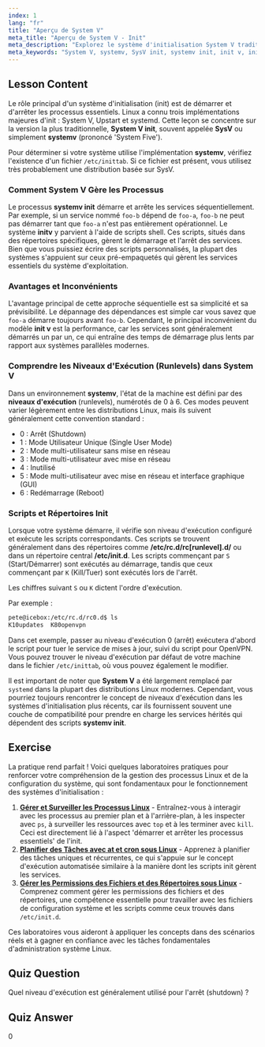 ```yaml
---
index: 1
lang: "fr"
title: "Aperçu de System V"
meta_title: "Aperçu de System V - Init"
meta_description: "Explorez le système d'initialisation System V traditionnel, également connu sous le nom de SysV ou init v. Ce guide couvre la manière dont systemv gère les processus, son démarrage séquentiel et le rôle des niveaux d'exécution (runlevels) sous Linux. Apprenez les bases du processus classique initv."
meta_keywords: "System V, systemv, SysV init, systemv init, init v, initv, niveaux d'exécution Linux, système d'initialisation, gestion des processus, tutoriel Linux"
---
```


## Lesson Content

Le rôle principal d'un système d'initialisation (init) est de démarrer et d'arrêter les processus essentiels. Linux a connu trois implémentations majeures d'init : System V, Upstart et systemd. Cette leçon se concentre sur la version la plus traditionnelle, **System V init**, souvent appelée **SysV** ou simplement **systemv** (prononcé 'System Five').

Pour déterminer si votre système utilise l'implémentation **systemv**, vérifiez l'existence d'un fichier `/etc/inittab`. Si ce fichier est présent, vous utilisez très probablement une distribution basée sur SysV.

### Comment System V Gère les Processus

Le processus **systemv init** démarre et arrête les services séquentiellement. Par exemple, si un service nommé `foo-b` dépend de `foo-a`, `foo-b` ne peut pas démarrer tant que `foo-a` n'est pas entièrement opérationnel. Le système **initv** y parvient à l'aide de scripts shell. Ces scripts, situés dans des répertoires spécifiques, gèrent le démarrage et l'arrêt des services. Bien que vous puissiez écrire des scripts personnalisés, la plupart des systèmes s'appuient sur ceux pré-empaquetés qui gèrent les services essentiels du système d'exploitation.

### Avantages et Inconvénients

L'avantage principal de cette approche séquentielle est sa simplicité et sa prévisibilité. Le dépannage des dépendances est simple car vous savez que `foo-a` démarre toujours avant `foo-b`. Cependant, le principal inconvénient du modèle **init v** est la performance, car les services sont généralement démarrés un par un, ce qui entraîne des temps de démarrage plus lents par rapport aux systèmes parallèles modernes.

### Comprendre les Niveaux d'Exécution (Runlevels) dans System V

Dans un environnement **systemv**, l'état de la machine est défini par des **niveaux d'exécution** (runlevels), numérotés de 0 à 6. Ces modes peuvent varier légèrement entre les distributions Linux, mais ils suivent généralement cette convention standard :

- 0 : Arrêt (Shutdown)
- 1 : Mode Utilisateur Unique (Single User Mode)
- 2 : Mode multi-utilisateur sans mise en réseau
- 3 : Mode multi-utilisateur avec mise en réseau
- 4 : Inutilisé
- 5 : Mode multi-utilisateur avec mise en réseau et interface graphique (GUI)
- 6 : Redémarrage (Reboot)

### Scripts et Répertoires Init

Lorsque votre système démarre, il vérifie son niveau d'exécution configuré et exécute les scripts correspondants. Ces scripts se trouvent généralement dans des répertoires comme **/etc/rc.d/rc[runlevel].d/** ou dans un répertoire central **/etc/init.d**. Les scripts commençant par `S` (Start/Démarrer) sont exécutés au démarrage, tandis que ceux commençant par `K` (Kill/Tuer) sont exécutés lors de l'arrêt.

Les chiffres suivant `S` ou `K` dictent l'ordre d'exécution.

Par exemple :

```bash
pete@icebox:/etc/rc.d/rc0.d$ ls
K10updates  K80openvpn
```

Dans cet exemple, passer au niveau d'exécution 0 (arrêt) exécutera d'abord le script pour tuer le service de mises à jour, suivi du script pour OpenVPN. Vous pouvez trouver le niveau d'exécution par défaut de votre machine dans le fichier `/etc/inittab`, où vous pouvez également le modifier.

Il est important de noter que **System V** a été largement remplacé par `systemd` dans la plupart des distributions Linux modernes. Cependant, vous pourriez toujours rencontrer le concept de niveaux d'exécution dans les systèmes d'initialisation plus récents, car ils fournissent souvent une couche de compatibilité pour prendre en charge les services hérités qui dépendent des scripts **systemv init**.

## Exercise

La pratique rend parfait ! Voici quelques laboratoires pratiques pour renforcer votre compréhension de la gestion des processus Linux et de la configuration du système, qui sont fondamentaux pour le fonctionnement des systèmes d'initialisation :

1. **[Gérer et Surveiller les Processus Linux](https://labex.io/fr/labs/comptia-manage-and-monitor-linux-processes-590864)** - Entraînez-vous à interagir avec les processus au premier plan et à l'arrière-plan, à les inspecter avec `ps`, à surveiller les ressources avec `top` et à les terminer avec `kill`. Ceci est directement lié à l'aspect 'démarrer et arrêter les processus essentiels' de l'init.
2. **[Planifier des Tâches avec at et cron sous Linux](https://labex.io/fr/labs/comptia-schedule-tasks-with-at-and-cron-in-linux-590870)** - Apprenez à planifier des tâches uniques et récurrentes, ce qui s'appuie sur le concept d'exécution automatisée similaire à la manière dont les scripts init gèrent les services.
3. **[Gérer les Permissions des Fichiers et des Répertoires sous Linux](https://labex.io/fr/labs/comptia-manage-file-and-directory-permissions-in-linux-590844)** - Comprenez comment gérer les permissions des fichiers et des répertoires, une compétence essentielle pour travailler avec les fichiers de configuration système et les scripts comme ceux trouvés dans `/etc/init.d`.

Ces laboratoires vous aideront à appliquer les concepts dans des scénarios réels et à gagner en confiance avec les tâches fondamentales d'administration système Linux.

## Quiz Question

Quel niveau d'exécution est généralement utilisé pour l'arrêt (shutdown) ?

## Quiz Answer

0
